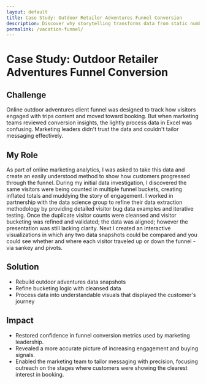 ```yaml
---
layout: default
title: Case Study: Outdoor Retailer Adventures Funnel Conversion
description: Discover why storytelling transforms data from static numbers into narratives that drive clarity and confident decisions.
permalink: /vacation-funnel/
---
```


# Case Study: Outdoor Retailer Adventures Funnel Conversion

## Challenge
Online outdoor adventures client funnel was designed to track how visitors engaged with trips content and moved toward booking. But when marketing teams reviewed conversion insights, the lightly process data in Excel was confusing. Marketing leaders didn't trust the data and couldn't tailor messaging effectively. 

## My Role
As part of online marketing analytics, I was asked to take this data and create an easily understood method to show how customers progressed through the funnel. During my initial data investigation, I discovered the same visitors were being counted in multiple funnel buckets, creating inflated totals and muddying the story of engagement. I worked in partnership with the data science group to refine their data extraction methodology by providing detailed visitor bug data examples and iterative testing. Once the duplicate visitor counts were cleansed and visitor bucketing was refined and validated; the data was aligned; however the presentation was still lacking clarity. Next I created an interactive visualizations in which any two data snapshots could be compared and you could see whether and where each visitor traveled up or down the funnel - via sankey and pivots.

## Solution
 - Rebuild outdoor adventures data snapshots
 - Refine bucketing logic with cleansed data
 - Process data into understandable visuals that displayed the customer's journey

## Impact
 - Restored confidence in funnel conversion metrics used by marketing leadership.
 - Revealed a more accurate picture of increasing engagement and buying signals.
 - Enabled the marketing team to tailor messaging with precision, focusing outreach on the stages where customers were showing the clearest interest in booking.
